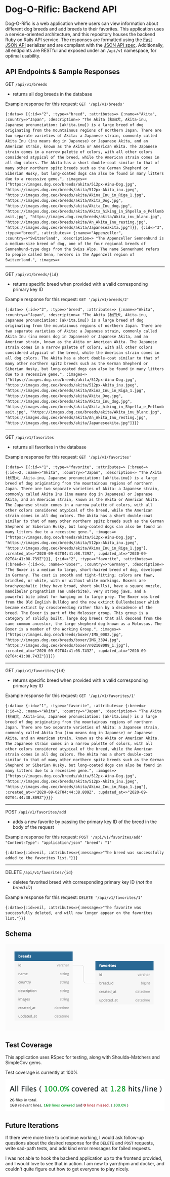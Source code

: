 # Dog-O-Rific: Backend API

Dog-O-Rific is a web application where users can view information about different dog breeds and add breeds to their favorites. This application uses a service-oriented architecture, and this repository houses the backend Ruby on Rails API service. The responses are formatted using the [Fast JSON API](https://github.com/Netflix/fast_jsonapi) serializer and are compliant with the [JSON API spec](https://jsonapi.org/). Additionally, all endpoints are RESTful and exposed under an `/api/v1` namespace, for optimal usability.

## API Endpoints & Sample Responses

GET `/api/v1/breeds`

- returns all dog breeds in the database

Example response for this request:
`GET '/api/v1/breeds'`

`{:data=>
  [{:id=>"2",
    :type=>"breed",
    :attributes=>
     {:name=>"Akita",
      :country=>"Japan",
      :description=>
       "The Akita (秋田犬, Akita-inu, Japanese pronunciation: [akʲita.inɯ]) is a large breed of dog originating from the mountainous regions of northern Japan. There are two separate varieties of Akita: a Japanese strain, commonly called Akita Inu (inu means dog in Japanese) or Japanese Akita, and an American strain, known as the Akita or American Akita. The Japanese strain comes in a narrow palette of colors, with all other colors considered atypical of the breed, while the American strain comes in all dog colors. The Akita has a short double-coat similar to that of many other northern spitz breeds such as the German Shepherd or Siberian Husky, but long-coated dogs can also be found in many litters due to a recessive gene.",
      :images=>
       ["https://images.dog.ceo/breeds/akita/512px-Ainu-Dog.jpg",
        "https://images.dog.ceo/breeds/akita/512px-Akita_inu.jpeg",
        "https://images.dog.ceo/breeds/akita/Akina_Inu_in_Riga_1.jpg",
        "https://images.dog.ceo/breeds/akita/Akita_Dog.jpg",
        "https://images.dog.ceo/breeds/akita/Akita_Inu_dog.jpg",
        "https://images.dog.ceo/breeds/akita/Akita_hiking_in_Shpella_e_Pellumbasit.jpg",
        "https://images.dog.ceo/breeds/akita/Akita_inu_blanc.jpg",
        "https://images.dog.ceo/breeds/akita/An_Akita_Inu_resting.jpg",
        "https://images.dog.ceo/breeds/akita/Japaneseakita.jpg"]}},
   {:id=>"3",
    :type=>"breed",
    :attributes=>
     {:name=>"Appenzeller",
      :country=>"Switzerland",
      :description=>
       "The Appenzeller Sennenhund is a medium-size breed of dog, one of the four regional breeds of Sennenhund-type dogs from the Swiss Alps. The name Sennenhund refers to people called Senn, herders in the Appenzell region of Switzerland.",
      :images=>`

---

GET `/api/v1/breeds/{id}`

- returns specific breed when provided with a valid corresponding primary key ID

Example response for this request:
`GET '/api/v1/breeds/2'`

`{:data=>
  {:id=>"2",
   :type=>"breed",
   :attributes=>
    {:name=>"Akita",
     :country=>"Japan",
     :description=>
      "The Akita (秋田犬, Akita-inu, Japanese pronunciation: [akʲita.inɯ]) is a large breed of dog originating from the mountainous regions of northern Japan. There are two separate varieties of Akita: a Japanese strain, commonly called Akita Inu (inu means dog in Japanese) or Japanese Akita, and an American strain, known as the Akita or American Akita. The Japanese strain comes in a narrow palette of colors, with all other colors considered atypical of the breed, while the American strain comes in all dog colors. The Akita has a short double-coat similar to that of many other northern spitz breeds such as the German Shepherd or Siberian Husky, but long-coated dogs can also be found in many litters due to a recessive gene.",
     :images=>
      ["https://images.dog.ceo/breeds/akita/512px-Ainu-Dog.jpg",
       "https://images.dog.ceo/breeds/akita/512px-Akita_inu.jpeg",
       "https://images.dog.ceo/breeds/akita/Akina_Inu_in_Riga_1.jpg",
       "https://images.dog.ceo/breeds/akita/Akita_Dog.jpg",
       "https://images.dog.ceo/breeds/akita/Akita_Inu_dog.jpg",
       "https://images.dog.ceo/breeds/akita/Akita_hiking_in_Shpella_e_Pellumbasit.jpg",
       "https://images.dog.ceo/breeds/akita/Akita_inu_blanc.jpg",
       "https://images.dog.ceo/breeds/akita/An_Akita_Inu_resting.jpg",
       "https://images.dog.ceo/breeds/akita/Japaneseakita.jpg"]}}}`

---

GET  `/api/v1/favorites`

- returns all favorites in the database

Example response for this request:
`GET '/api/v1/favorites'`

`{:data=>
  [{:id=>"1",
    :type=>"favorite",
    :attributes=>
     {:breed=>
       {:id=>2,
        :name=>"Akita",
        :country=>"Japan",
        :description=>
         "The Akita (秋田犬, Akita-inu, Japanese pronunciation: [akʲita.inɯ]) is a large breed of dog originating from the mountainous regions of northern Japan. There are two separate varieties of Akita: a Japanese strain, commonly called Akita Inu (inu means dog in Japanese) or Japanese Akita, and an American strain, known as the Akita or American Akita. The Japanese strain comes in a narrow palette of colors, with all other colors considered atypical of the breed, while the American strain comes in all dog colors. The Akita has a short double-coat similar to that of many other northern spitz breeds such as the German Shepherd or Siberian Husky, but long-coated dogs can also be found in many litters due to a recessive gene.",
        :images=>
         ["https://images.dog.ceo/breeds/akita/512px-Ainu-Dog.jpg",
          "https://images.dog.ceo/breeds/akita/512px-Akita_inu.jpeg",
          "https://images.dog.ceo/breeds/akita/Akina_Inu_in_Riga_1.jpg"],
        :created_at=>"2020-09-02T04:41:08.739Z",
        :updated_at=>"2020-09-02T04:41:08.739Z"}}},
   {:id=>"2",
    :type=>"favorite",
    :attributes=>
     {:breed=>
       {:id=>5,
        :name=>"Boxer",
        :country=>"Germany",
        :description=>
         "The Boxer is a medium to large, short-haired breed of dog, developed in Germany. The coat is smooth and tight-fitting; colors are fawn, brindled, or white, with or without white markings. Boxers are brachycephalic (they have broad, short skulls), have a square muzzle, mandibular prognathism (an underbite), very strong jaws, and a powerful bite ideal for hanging on to large prey. The Boxer was bred from the Old English Bulldog and the now extinct Bullenbeisser which became extinct by crossbreeding rather than by a decadence of the breed. The Boxer is part of the Molosser group. This group is a category of solidly built, large dog breeds that all descend from the same common ancestor, the large shepherd dog known as a Molossus. The Boxer is a member of the Working Group.",
        :images=>
         ["https://images.dog.ceo/breeds/boxer/IMG_0002.jpg",
          "https://images.dog.ceo/breeds/boxer/IMG_3394.jpg",
          "https://images.dog.ceo/breeds/boxer/n02108089_1.jpg"],
        :created_at=>"2020-09-02T04:41:08.743Z",
        :updated_at=>"2020-09-02T04:41:08.743Z"}}}]}`

---

GET `/api/v1/favorites/{id}`

- returns specific breed when provided with a valid corresponding primary key ID

Example response for this request:
`GET '/api/v1/favorites/1'`

`{:data=>
  {:id=>"1",
   :type=>"favorite",
   :attributes=>
    {:breed=>
      {:id=>2,
       :name=>"Akita",
       :country=>"Japan",
       :description=>
        "The Akita (秋田犬, Akita-inu, Japanese pronunciation: [akʲita.inɯ]) is a large breed of dog originating from the mountainous regions of northern Japan. There are two separate varieties of Akita: a Japanese strain, commonly called Akita Inu (inu means dog in Japanese) or Japanese Akita, and an American strain, known as the Akita or American Akita. The Japanese strain comes in a narrow palette of colors, with all other colors considered atypical of the breed, while the American strain comes in all dog colors. The Akita has a short double-coat similar to that of many other northern spitz breeds such as the German Shepherd or Siberian Husky, but long-coated dogs can also be found in many litters due to a recessive gene.",
       :images=>
        ["https://images.dog.ceo/breeds/akita/512px-Ainu-Dog.jpg",
         "https://images.dog.ceo/breeds/akita/512px-Akita_inu.jpeg",
         "https://images.dog.ceo/breeds/akita/Akina_Inu_in_Riga_1.jpg"],
       :created_at=>"2020-09-02T04:44:38.809Z",
       :updated_at=>"2020-09-02T04:44:38.809Z"}}}}`

---

POST `/api/v1/favorites/add`

- adds a new favorite by passing the primary key ID of the breed in the body of the request

Example response for this request:
`POST '/api/v1/favorites/add'
"Content-Type": "application/json"
"breed": "1"`

`{:data=>{:id=>nil, :attributes=>{:message=>"The breed was successfully added to the favorites list."}}}`

---

DELETE `/api/v1/favorites/{id}`

- deletes favorited breed with corresponding primary key ID (*not the breed ID*)

Example response for this request: `DELETE '/api/v1/favorites/1'`

`{:data=>{:id=>nil, :attributes=>{:message=>"The favorite was successfully deleted, and will now longer appear on the favorites list."}}}`

## Schema

![Schema](/public/schema.png)

## Test Coverage

This application uses RSpec for testing, along with Shoulda-Matchers and SimpleCov gems.

Test coverage is currently at 100%

![SimpleCov](/public/test_coverage.png)

## Future Iterations 

If there were more time to continue working, I would ask follow-up questions about the desired response for the `DELETE` and `POST` requests, write sad-path tests, and add kind error messages for failed requests. 

I was not able to hook the backend application up to the frontend provided, and I would love to see that in action. I am new to yarn/npm and docker, and couldn't quite figure out how to get everyone to play nicely. 
